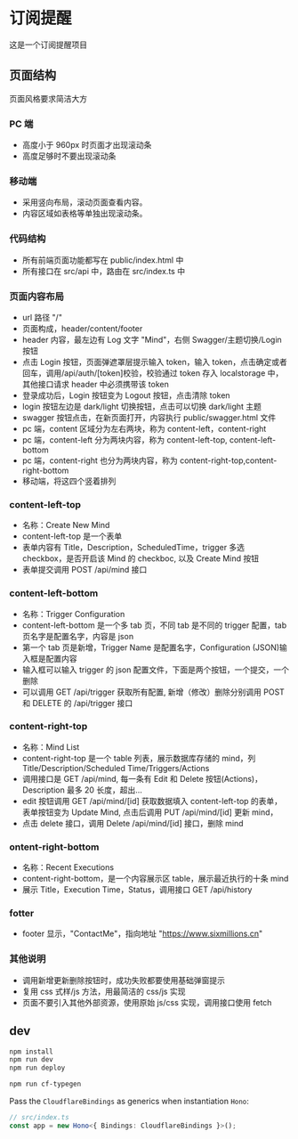 # 订阅提醒

这是一个订阅提醒项目

## 页面结构

页面风格要求简洁大方

### PC 端

- 高度小于 960px 时页面才出现滚动条
- 高度足够时不要出现滚动条

### 移动端

- 采用竖向布局，滚动页面查看内容。
- 内容区域如表格等单独出现滚动条。

### 代码结构

- 所有前端页面功能都写在 public/index.html 中
- 所有接口在 src/api 中，路由在 src/index.ts 中

### 页面内容布局

- url 路径 "/"
- 页面构成，header/content/footer
- header 内容，最左边有 Log 文字 "Mind"，右侧 Swagger/主题切换/Login 按钮
- 点击 Login 按钮，页面弹遮罩层提示输入 token，输入 token，点击确定或者回车，调用/api/auth/[token]校验，校验通过 token 存入 localstorage 中，其他接口请求 header 中必须携带该 token
- 登录成功后，Login 按钮变为 Logout 按钮，点击清除 token
- login 按钮左边是 dark/light 切换按钮，点击可以切换 dark/light 主题
- swagger 按钮点击，在新页面打开，内容执行 public/swagger.html 文件
- pc 端，content 区域分为左右两块，称为 content-left，content-right
- pc 端，content-left 分为两块内容，称为 content-left-top, content-left-bottom
- pc 端，content-right 也分为两块内容，称为 content-right-top,content-right-bottom
- 移动端，将这四个竖着排列

### content-left-top

- 名称：Create New Mind
- content-left-top 是一个表单
- 表单内容有 Title，Description，ScheduledTime，trigger 多选 checkbox，是否开启该 Mind 的 checkboc, 以及 Create Mind 按钮
- 表单提交调用 POST /api/mind 接口

### content-left-bottom

- 名称：Trigger Configuration
- content-left-bottom 是一个多 tab 页，不同 tab 是不同的 trigger 配置，tab 页名字是配置名字，内容是 json
- 第一个 tab 页是新增，Trigger Name 是配置名字，Configuration (JSON)输入框是配置内容
- 输入框可以输入 trigger 的 json 配置文件，下面是两个按钮，一个提交，一个删除
- 可以调用 GET /api/trigger 获取所有配置, 新增（修改）删除分别调用 POST 和 DELETE 的 /api/trigger 接口

### content-right-top

- 名称：Mind List
- content-right-top 是一个 table 列表，展示数据库存储的 mind，列 Title/Description/Scheduled Time/Triggers/Actions
- 调用接口是 GET /api/mind, 每一条有 Edit 和 Delete 按钮(Actions)，Description 最多 20 长度，超出...
- edit 按钮调用 GET /api/mind/[id] 获取数据填入 content-left-top 的表单，表单按钮变为 Update Mind, 点击后调用 PUT /api/mind/[id] 更新 mind，
- 点击 delete 接口，调用 Delete /api/mind/[id] 接口，删除 mind

### ontent-right-bottom

- 名称：Recent Executions
- content-right-bottom，是一个内容展示区 table，展示最近执行的十条 mind
- 展示 Title，Execution Time，Status，调用接口 GET /api/history

### fotter

- footer 显示，"ContactMe"，指向地址 "https://www.sixmillions.cn"

### 其他说明

- 调用新增更新删除按钮时，成功失败都要使用基础弹窗提示
- 复用 css 式样/js 方法，用最简洁的 css/js 实现
- 页面不要引入其他外部资源，使用原始 js/css 实现，调用接口使用 fetch

## dev

```txt
npm install
npm run dev
npm run deploy
```

```txt
npm run cf-typegen
```

Pass the `CloudflareBindings` as generics when instantiation `Hono`:

```ts
// src/index.ts
const app = new Hono<{ Bindings: CloudflareBindings }>();
```
